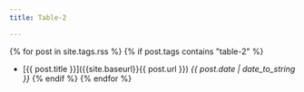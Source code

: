 ```yaml
---
title: Table-2

---
```


{% for post in site.tags.rss %}
{% if post.tags contains "table-2" %}
* [{{ post.title }}]({{site.baseurl}}{{ post.url }}) *{{ post.date | date_to_string }}*
{% endif %}
{% endfor %}